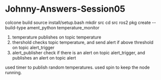 # Johnny-Answers-Session05

colcone build
source install/setup.bash 
mkdir src
cd src 
ros2 pkg create --build-type ament_python temperature_monitor

1) temperature publishes on topic temperature 
2) thershold checks topic temperature, and send alert if above threshold on topic alert_trigger
3) alert_publisher check if there is an alert on topic alert_trigger, and publishes an alert on topic alert

used timer to publish random temperatures.
used spin to keep the node running.
